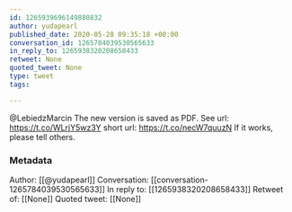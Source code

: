 ```yaml
---
id: 1265939696149880832
author: yudapearl
published_date: 2020-05-28 09:35:18 +00:00
conversation_id: 1265784039530565633
in_reply_to: 1265938320208658433
retweet: None
quoted_tweet: None
type: tweet
tags:

---
```


@LebiedzMarcin The new version is saved as PDF. See
url: https://t.co/WLrjY5wz3Y
short url: https://t.co/necW7quuzN
If it works, please tell others.

### Metadata

Author: [[@yudapearl]]
Conversation: [[conversation-1265784039530565633]]
In reply to: [[1265938320208658433]]
Retweet of: [[None]]
Quoted tweet: [[None]]
